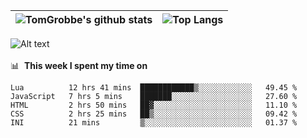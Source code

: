 |![TomGrobbe's github stats](https://github-readme-stats.vercel.app/api?username=egerdnc&count_private=true&show_icons=true&theme=dracula&disable_animations=true&include_all_commits=true)|![Top Langs](https://github-readme-stats.vercel.app/api/top-langs/?username=egerdnc&theme=dracula&langs_count=10&layout=compact)|
|:-:|:-:|

![Alt text](https://spotify-recently-played-readme.vercel.app/api?user=i4a9i8pn8x8vvskq8v52yhckr)
<br>
<br>
📊 &nbsp;**This week I spent my time on**
<!--START_SECTION:waka-->
```text
Lua          12 hrs 41 mins  ████████████▒░░░░░░░░░░░░   49.45 % 
JavaScript   7 hrs 5 mins    ███████░░░░░░░░░░░░░░░░░░   27.60 % 
HTML         2 hrs 50 mins   ██▓░░░░░░░░░░░░░░░░░░░░░░   11.10 % 
CSS          2 hrs 25 mins   ██▒░░░░░░░░░░░░░░░░░░░░░░   09.42 % 
INI          21 mins         ▒░░░░░░░░░░░░░░░░░░░░░░░░   01.37 % 
```
<!--END_SECTION:waka-->
